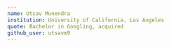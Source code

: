 ```yaml
---
name: Utsav Munendra
institution: University of California, Los Angeles
quote: Bachelor in Googling, acquired
github_user: utsavm9
---
```

